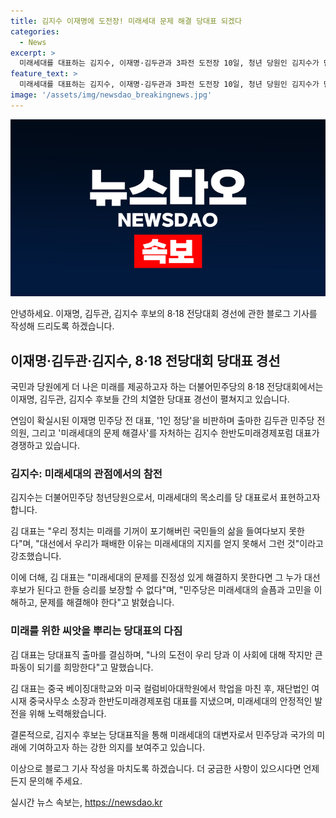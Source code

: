 ```yaml
---
title: 김지수 이재명에 도전장! 미래세대 문제 해결 당대표 되겠다
categories:
  - News
excerpt: >
  미래세대를 대표하는 김지수, 이재명·김두관과 3파전 도전장 10일, 청년 당원인 김지수가 민주당 당대표 출마 선언. 미래세대 민심 되찾아야 강조하며, 현 정치의 미래에 대한 무관심을 비판. 중국 베이징대 졸업 후 미국 컬럼비아대 석사 졸업하고, 한반도미래경제포럼 대표로 활동한 경력 보유. 이제 대선 후보가 되어도 미래세대의 지지가 반드시 필요하며, 민주당은 이를 이해하고 문제를 해결해야 한다는 입장을 강조.
feature_text: >
  미래세대를 대표하는 김지수, 이재명·김두관과 3파전 도전장 10일, 청년 당원인 김지수가 민주당 당대표 출마 선언. 미래세대 민심 되찾아야 강조하며, 현 정치의 미래에 대한 무관심을 비판. 중국 베이징대 졸업 후 미국 컬럼비아대 석사 졸업하고, 한반도미래경제포럼 대표로 활동한 경력 보유. 이제 대선 후보가 되어도 미래세대의 지지가 반드시 필요하며, 민주당은 이를 이해하고 문제를 해결해야 한다는 입장을 강조.
image: '/assets/img/newsdao_breakingnews.jpg'
---
```


<p><img src="/assets/img/newsdao_breakingnews.jpg" alt="pcversion 속보" /></p>

<p>안녕하세요. 이재명, 김두관, 김지수 후보의 8·18 전당대회 경선에 관한 블로그 기사를 작성해 드리도록 하겠습니다.</p>

<h2 data-ke-size="size26">이재명·김두관·김지수, 8·18 전당대회 당대표 경선</h2>

<p>국민과 당원에게 더 나은 미래를 제공하고자 하는 더불어민주당의 8·18 전당대회에서는 이재명, 김두관, 김지수 후보들 간의 치열한 당대표 경선이 펼쳐지고 있습니다.</p>

<p data-ke-size="size16">연임이 확실시된 이재명 민주당 전 대표, '1인 정당'을 비판하며 출마한 김두관 민주당 전 의원, 그리고 '미래세대의 문제 해결사'를 자처하는 김지수 한반도미래경제포럼 대표가 경쟁하고 있습니다.</p>

<h3>김지수: 미래세대의 관점에서의 참전</h3>

<p>김지수는 더불어민주당 청년당원으로서, 미래세대의 목소리를 당 대표로서 표현하고자 합니다.</p>

<p data-ke-size="size16">김 대표는 "우리 정치는 미래를 기꺼이 포기해버린 국민들의 삶을 들여다보지 못한다"며, "대선에서 우리가 패배한 이유는 미래세대의 지지를 얻지 못해서 그런 것"이라고 강조했습니다.</p>

<p>이에 더해, 김 대표는 "미래세대의 문제를 진정성 있게 해결하지 못한다면 그 누가 대선 후보가 된다고 한들 승리를 보장할 수 없다"며, "민주당은 미래세대의 슬픔과 고민을 이해하고, 문제를 해결해야 한다"고 밝혔습니다.</p>

<h3>미래를 위한 씨앗을 뿌리는 당대표의 다짐</h3>

<p>김 대표는 당대표직 출마를 결심하며, "나의 도전이 우리 당과 이 사회에 대해 작지만 큰 파동이 되기를 희망한다"고 말했습니다.</p>

<p data-ke-size="size16">김 대표는 중국 베이징대학교와 미국 컬럼비아대학원에서 학업을 마친 후, 재단법인 여시재 중국사무소 소장과 한반도미래경제포럼 대표를 지냈으며, 미래세대의 안정적인 발전을 위해 노력해왔습니다.</p>

<p>결론적으로, 김지수 후보는 당대표직을 통해 미래세대의 대변자로서 민주당과 국가의 미래에 기여하고자 하는 강한 의지를 보여주고 있습니다.</p>

<p>이상으로 블로그 기사 작성을 마치도록 하겠습니다. 더 궁금한 사항이 있으시다면 언제든지 문의해 주세요.</p>
실시간 뉴스 속보는, <a href="https://newsdao.kr" rel="dofollow">https://newsdao.kr</a>


